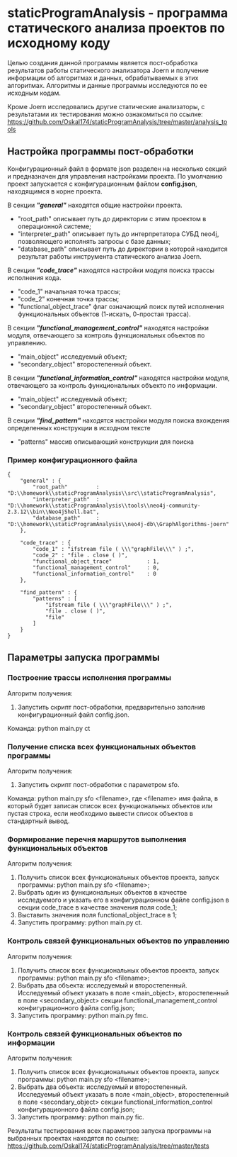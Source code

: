 staticProgramAnalysis - программа статического анализа проектов по исходному коду
=====================

Целью создания данной программы является пост-обработка результатов работы статического анализатора Joern и получение информации об алгоритмах и данных, обрабатываемых в этих алгоритмах. Алгоритмы и данные программы исследуются по ее исходным кодам.

Кроме Joern исследовались другие статические анализаторы, с результатами их тестирования можно ознакомиться по ссылке: <https://github.com/Oskal174/staticProgramAnalysis/tree/master/analysis_tools>

Настройка программы пост-обработки
-----------------------------------

Конфигурационный файл в формате json разделен на несколько секций и предназначен для управления настройками проекта. По умолчанию проект запускается с конфигурационным файлом **config.json**, находящимся в корне проекта.

В секции ***"general"*** находятся общие настройки проекта. 
- "root_path" описывает путь до директории с этим проектом в операционной системе;
- "interpreter_path" описывает путь до интерпретатора СУБД neo4j, позволяющего исполнять запросы с базе данных;
- "database_path" описывает путь до директории в которой находится результат работы инструмента статического анализа Joern.

В секции ***"code_trace"*** находятся настройки модуля поиска трассы исполнения кода.
- "code_1" начальная точка трассы;
- "code_2" конечная точка трассы;
- "functional_object_trace" флаг означающий поиск путей исполнения функциональных объектов (1-искать, 0-простая трасса).

В секции ***"functional_management_control"*** находятся настройки модуля, отвечающего за контроль функциональных объектов по управлению.
- "main_object" исследуемый объект;
- "secondary_object" второстепенный объект.

В секции ***"functional_information_control"*** находятся настройки модуля, отвечающего за контроль функциональных объекто по информации.
- "main_object" исследуемый объект;
- "secondary_object" второстепенный объект.

В секции ***"find_pattern"*** находятся настройки модуля поиска вхождения определенных конструкции в исходном тексте
- "patterns" массив описывающий конструкции для поиска

### Пример конфигурационного файла

    {
        "general" : {
            "root_path"         : "D:\\homework\\staticProgramAnalysis\\src\\staticProgramAnalysis",
            "interpreter_path"  : "D:\\homework\\staticProgramAnalysis\\tools\\neo4j-community-2.3.12\\bin\\Neo4jShell.bat",
            "database_path"     : "D:\\homework\\staticProgramAnalysis\\neo4j-db\\GraphAlgorithms-joern"
        },
    
        "code_trace" : {
            "code_1" : "ifstream file ( \\\"graphFile\\\" ) ;",
            "code_2" : "file . close ( )",
            "functional_object_trace"           : 1,
            "functional_management_control"     : 0,
            "functional_information_control"    : 0
        },
    
        "find_pattern" : {
            "patterns" : [
                "ifstream file ( \\\"graphFile\\\" ) ;",
                "file . close ( )",
                "file"
            ]
        }
    }
   
   
Параметры запуска программы
-----------------------------------

### Построение трассы исполнения программы

Алгоритм получения:
1. Запустить скрипт пост-обработки, предварительно заполнив конфигурационный файл config.json.

Команда: python main.py ct

### Получение списка всех функциональных объектов программы

Алгоритм получения:
1. Запустить скрипт пост-обработки с параметром sfo.

Команда: python main.py sfo \<filename\>, где \<filename\> имя файла, в который будет записан список всех функциональных объектов или пустая строка, если необходимо вывести список объектов в стандартный вывод.

### Формирование перечня маршрутов выполнения функциональных объектов

Алгоритм получения:
1. Получить список всех функциональных объектов проекта, запуск программы: python main.py sfo \<filename\>;
2. Выбрать один из функциональных объектов в качестве исследуемого и указать его в конфигурационном файле config.json в секции code_trace в качестве значения поля code_1;
3. Выставить значения поля functional_object_trace в 1;
4. Запустить программу: python main.py ct.

### Контроль связей функциональных объектов по управлению

Алгоритм получения:
1. Получить список всех функциональных объектов проекта, запуск программы: python main.py sfo \<filename\>;
2. Выбрать два объекта: исследуемый и второстепенный. Исследуемый объект указать в поле \<main_object\>, второстепенный в поле \<secondary_object\> секции functional_management_control конфигурационного файла config.json;
3. Запустить программу: python main.py fmc.

### Контроль связей функциональных объектов по информации
Алгоритм получения:
1. Получить список всех функциональных объектов проекта, запуск программы: python main.py sfo \<filename\>;
2. Выбрать два объекта: исследуемый и второстепенный. Исследуемый объект указать в поле \<main_object\>, второстепенный в поле \<secondary_object\> секции functional_information_control конфигурационного файла config.json;
3. Запустить программу: python main.py fic.

Результаты тестирования всех параметров запуска программы на выбранных проектах находятся по ссылке: <https://github.com/Oskal174/staticProgramAnalysis/tree/master/tests>